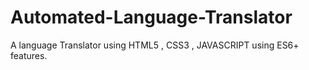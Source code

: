 # Automated-Language-Translator
A language Translator using HTML5 , CSS3 , JAVASCRIPT using ES6+ features.
